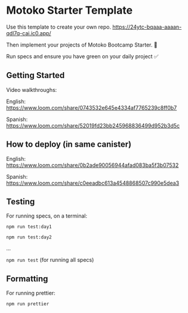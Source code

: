 # Motoko Starter Template

Use this template to create your own repo.
https://24ytc-bqaaa-aaaan-qdl7q-cai.ic0.app/

Then implement your projects of Motoko Bootcamp Starter. 💪

Run specs and ensure you have green on your daily project ✅

## Getting Started

Video walkthroughs:

English: https://www.loom.com/share/0743532e645e4334af7765239c8ff0b7

Spanish: https://www.loom.com/share/52019fd23bb245968836499d952b3d5c

## How to deploy (in same canister)

English: https://www.loom.com/share/0b2ade90056944afad083ba5f3b07532

Spanish: https://www.loom.com/share/c0eeadbc613a4548868507c990e5dea3

## Testing

For running specs, on a terminal:

`npm run test:day1`

`npm run test:day2`

...

`npm run test` (for running all specs)

## Formatting

For running prettier:

`npm run prettier`


